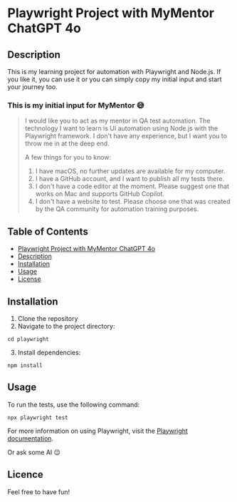 # Playwright Project with MyMentor ChatGPT 4o

## Description
This is my learning project for automation with Playwright and Node.js. If you like it, you can use it or you can simply copy my initial input and start your journey too.

### This is my initial input for MyMentor :sweat_smile: 
> I would like you to act as my mentor in QA test automation. The technology I want to learn is UI automation using Node.js with the Playwright framework. I don't have any experience, but I want you to throw me in at the deep end.
>
> A few things for you to know:
>
> 1. I have macOS, no further updates are available for my computer.
> 2. I have a GitHub account, and I want to publish all my tests there.
> 3. I don't have a code editor at the moment. Please suggest one that works on Mac and supports GitHub Copilot.
> 4. I don't have a website to test. Please choose one that was created by the QA community for automation training purposes.

## Table of Contents
- [Playwright Project with MyMentor ChatGPT 4o](#Playwright-Project-with-MyMentor-ChatGPT-4o)
- [Description](#description)
- [Installation](#installation)
- [Usage](#usage)
- [License](#license)

## Installation

1. Clone the repository
2. Navigate to the project directory:
```
cd playwright
```
3. Install dependencies:
```
npm install
```

## Usage

To run the tests, use the following command:
```
npx playwright test
```
For more information on using Playwright, visit the [Playwright documentation](https://playwright.dev/).

Or ask some AI :wink:	


## Licence

Feel free to have fun! 
